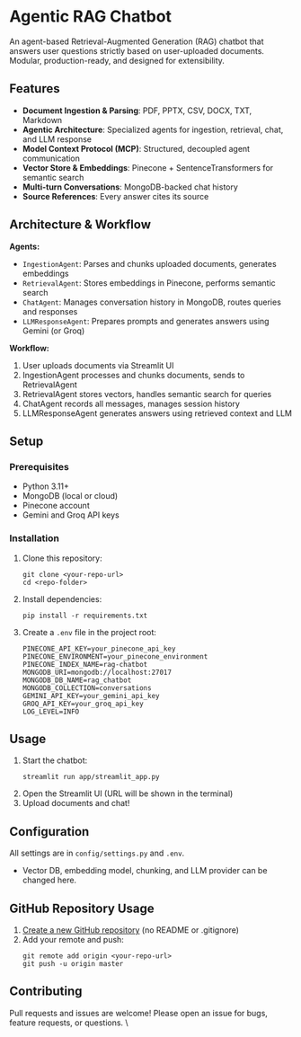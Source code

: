 
# Agentic RAG Chatbot

An agent-based Retrieval-Augmented Generation (RAG) chatbot that answers user questions strictly based on user-uploaded documents. Modular, production-ready, and designed for extensibility.


## Features

- **Document Ingestion & Parsing**: PDF, PPTX, CSV, DOCX, TXT, Markdown
- **Agentic Architecture**: Specialized agents for ingestion, retrieval, chat, and LLM response
- **Model Context Protocol (MCP)**: Structured, decoupled agent communication
- **Vector Store & Embeddings**: Pinecone + SentenceTransformers for semantic search
- **Multi-turn Conversations**: MongoDB-backed chat history
- **Source References**: Every answer cites its source


## Architecture & Workflow

**Agents:**
- `IngestionAgent`: Parses and chunks uploaded documents, generates embeddings
- `RetrievalAgent`: Stores embeddings in Pinecone, performs semantic search
- `ChatAgent`: Manages conversation history in MongoDB, routes queries and responses
- `LLMResponseAgent`: Prepares prompts and generates answers using Gemini (or Groq)

**Workflow:**
1. User uploads documents via Streamlit UI
2. IngestionAgent processes and chunks documents, sends to RetrievalAgent
3. RetrievalAgent stores vectors, handles semantic search for queries
4. ChatAgent records all messages, manages session history
5. LLMResponseAgent generates answers using retrieved context and LLM


## Setup

### Prerequisites
- Python 3.11+
- MongoDB (local or cloud)
- Pinecone account
- Gemini and Groq API keys

### Installation
1. Clone this repository:
   ```
   git clone <your-repo-url>
   cd <repo-folder>
   ```
2. Install dependencies:
   ```
   pip install -r requirements.txt
   ```
3. Create a `.env` file in the project root:
   ```
   PINECONE_API_KEY=your_pinecone_api_key
   PINECONE_ENVIRONMENT=your_pinecone_environment
   PINECONE_INDEX_NAME=rag-chatbot
   MONGODB_URI=mongodb://localhost:27017
   MONGODB_DB_NAME=rag_chatbot
   MONGODB_COLLECTION=conversations
   GEMINI_API_KEY=your_gemini_api_key
   GROQ_API_KEY=your_groq_api_key
   LOG_LEVEL=INFO
   ```


## Usage

1. Start the chatbot:
   ```
   streamlit run app/streamlit_app.py 
   ```
2. Open the Streamlit UI (URL will be shown in the terminal)
3. Upload documents and chat!


## Configuration

All settings are in `config/settings.py` and `.env`.
- Vector DB, embedding model, chunking, and LLM provider can be changed here.

## GitHub Repository Usage

1. [Create a new GitHub repository](https://github.com/new) (no README or .gitignore)
2. Add your remote and push:
   ```
   git remote add origin <your-repo-url>
   git push -u origin master
   ```

## Contributing

Pull requests and issues are welcome! Please open an issue for bugs, feature requests, or questions.
\

